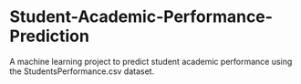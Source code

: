 # Student-Academic-Performance-Prediction
A machine learning project to predict student academic performance using the StudentsPerformance.csv dataset.
